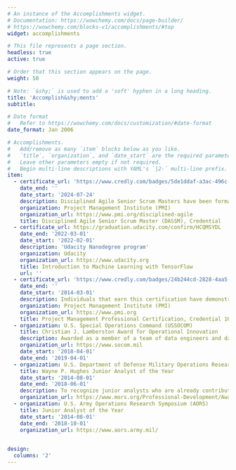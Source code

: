 ```yaml
---
# An instance of the Accomplishments widget.
# Documentation: https://wowchemy.com/docs/page-builder/
# https://wowchemy.com/blocks-v1/accomplishments/#top
widget: accomplishments

# This file represents a page section.
headless: true
active: true

# Order that this section appears on the page.
weight: 50

# Note: `&shy;` is used to add a 'soft' hyphen in a long heading.
title: 'Accomplish&shy;ments'
subtitle:

# Date format
#   Refer to https://wowchemy.com/docs/customization/#date-format
date_format: Jan 2006

# Accomplishments.
#   Add/remove as many `item` blocks below as you like.
#   `title`, `organization`, and `date_start` are the required parameters.
#   Leave other parameters empty if not required.
#   Begin multi-line descriptions with YAML's `|2-` multi-line prefix.
item:
  - certificate_url: 'https://www.credly.com/badges/5de1ddaf-a3ac-496c-934f-6da6972cb82e/public_url'
    date_end: ''
    date_start: '2024-07-24'
    description: Disciplined Agile Senior Scrum Masters have been formally evaluated on how to choose, scale, and tailor their Way of Working (WoW) to achieve agile success in any situation. They are positioned to successfully lead an agile team (or multiple teams) and effectively take on more complex and key initiatives for their organization.
    organization: Project Management Institute (PMI)
    organization_url: https://www.pmi.org/disciplined-agile
    title: Disciplined Agile Senior Scrum Master (DASSM), Credential 
  - certificate_url: https://graduation.udacity.com/confirm/HCQMSYDL
    date_end: '2022-03-01'
    date_start: '2022-02-01'
    description: 'Udacity Nanodegree program'
    organization: Udacity
    organization_url: https://www.udacity.org
    title: Introduction to Machine Learning with TensorFlow
    url: ''
  - certificate_url: 'https://www.credly.com/badges/24b244cd-2828-4aa5-9cac-20a9ff68bf38/public_url'
    date_end: ''
    date_start: '2014-03-01'
    description: Individuals that earn this certification have demonstrated the knowledge and skills needed to initiate, plan, execute, monitor and control, and close a project.
    organization: Project Management Institute (PMI)
    organization_url: https://www.pmi.org
    title: Project Management Professional Certification, Credential 1698341
  - organization: U.S. Special Operations Command (USSOCOM)
    title: Christian J. Lamberston Award for Operational Innovation
    description: Awarded as a member of a team of data engineers and data scientists supporting USSOCOM operations in support of the Global War on Terror.
    organization_url: https://www.socom.mil
    date_start: '2018-04-01' 
    date_end: '2019-04-01'
  - organization: U.S. Department of Defense Military Operations Research Society (MORS)
    title: Wayne P. Hughes Junior Analyst of the Year
    date_start: '2014-08-01'
    date_end: '2018-06-01'
    description: To recognize junior analysts who are already contributing to meaningful projects and significant studies making an impact in the field of national security operations research.
    organization_url: https://www.mors.org/Professional-Development/Awards/Wayne-P-Hughes-Award
  - organization: U.S. Army Operations Research Symposium (AORS)
    title: Junior Analyst of the Year
    date_start: '2014-08-01'
    date_end: '2018-10-01'
    organization_url: https://www.aors.army.mil/
 

design:
  columns: '2'
---
```

